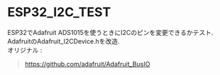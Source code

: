 # ESP32_I2C_TEST
ESP32でAdafruit ADS1015を使うときにI2Cのピンを変更できるかテスト.  
AdafruitのAdafruit_I2CDevice.hを改造.  
オリジナル :  
> https://github.com/adafruit/Adafruit_BusIO  

